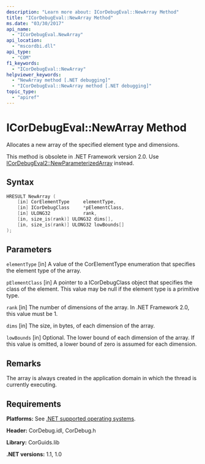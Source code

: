 ```yaml
---
description: "Learn more about: ICorDebugEval::NewArray Method"
title: "ICorDebugEval::NewArray Method"
ms.date: "03/30/2017"
api_name:
  - "ICorDebugEval.NewArray"
api_location:
  - "mscordbi.dll"
api_type:
  - "COM"
f1_keywords:
  - "ICorDebugEval::NewArray"
helpviewer_keywords:
  - "NewArray method [.NET debugging]"
  - "ICorDebugEval::NewArray method [.NET debugging]"
topic_type:
  - "apiref"
---
```

# ICorDebugEval::NewArray Method

Allocates a new array of the specified element type and dimensions.

 This method is obsolete in .NET Framework version 2.0. Use [ICorDebugEval2::NewParameterizedArray](icordebugeval2-newparameterizedarray-method.md) instead.

## Syntax

```cpp
HRESULT NewArray (
    [in] CorElementType     elementType,
    [in] ICorDebugClass     *pElementClass,
    [in] ULONG32            rank,
    [in, size_is(rank)] ULONG32 dims[],
    [in, size_is(rank)] ULONG32 lowBounds[]
);
```

## Parameters

 `elementType`
 [in] A value of the CorElementType enumeration that specifies the element type of the array.

 `pElementClass`
 [in] A pointer to a ICorDebugClass object that specifies the class of the element. This value may be null if the element type is a primitive type.

 `rank`
 [in] The number of dimensions of the array. In .NET Framework 2.0, this value must be 1.

 `dims`
 [in] The size, in bytes, of each dimension of the array.

 `lowBounds`
 [in] Optional. The lower bound of each dimension of the array. If this value is omitted, a lower bound of zero is assumed for each dimension.

## Remarks

 The array is always created in the application domain in which the thread is currently executing.

## Requirements

 **Platforms:** See [.NET supported operating systems](https://github.com/dotnet/core/blob/main/os-lifecycle-policy.md).

 **Header:** CorDebug.idl, CorDebug.h

 **Library:** CorGuids.lib

 **.NET versions:** 1.1, 1.0
